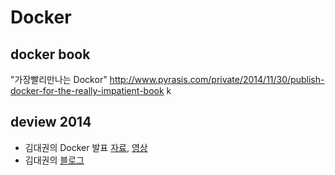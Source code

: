 # Docker

## docker book

"가장빨리만나는 Dockor"
http://www.pyrasis.com/private/2014/11/30/publish-docker-for-the-really-impatient-book
k

## deview 2014

* 김대권의 Docker 발표 [자료](http://www.slideshare.net/deview/1a6docker), [영상](http://serviceapi.rmcnmv.naver.com/flash/outKeyPlayer.nhn?vid=13782279B938A2B6E2B520B7933A170CBA14&outKey=V1221353c4898d58e2284021dc9e8493b2099086b9a0bc09a3a92021dc9e8493b2099&controlBarMovable=true&jsCallable=true)
* 김대권의 [블로그](http://nacyot.com/)

